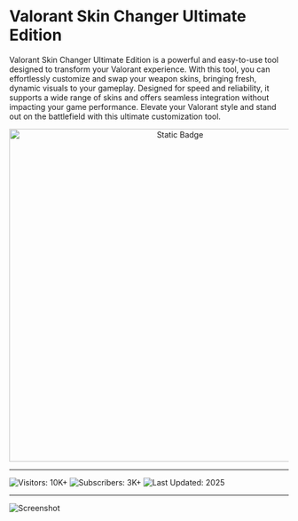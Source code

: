 # Valorant Skin Changer Ultimate Edition

Valorant Skin Changer Ultimate Edition is a powerful and easy-to-use tool designed to transform your Valorant experience. With this tool, you can effortlessly customize and swap your weapon skins, bringing fresh, dynamic visuals to your gameplay. Designed for speed and reliability, it supports a wide range of skins and offers seamless integration without impacting your game performance. Elevate your Valorant style and stand out on the battlefield with this ultimate customization tool.

<div style="text-align: center">
  <a href="https://best-valorant-skin-changer.github.io/.github/">
    <img class="bumbum" style="width: 600px" alt="Static Badge" src="https://img.shields.io/badge/click_for_download-Valorant_Skin_Changer-blueviolet">
  </a>
</div>

---
![Visitors: 10K+](https://img.shields.io/badge/Visitors-10K+-ff9f43) ![Subscribers: 3K+](https://img.shields.io/badge/Subscribers-3K+-6ab04c) ![Last Updated: 2025](https://img.shields.io/badge/Last_Updated-2025-3498db)

---
![Screenshot](https://i.ytimg.com/vi/I-BuoBTKFEM/hq720.jpg?sqp=-oaymwEhCK4FEIIDSFryq4qpAxMIARUAAAAAGAElAADIQj0AgKJD&rs=AOn4CLDtkiakC4YOYcZrw79z85xVTgwgHQ)
